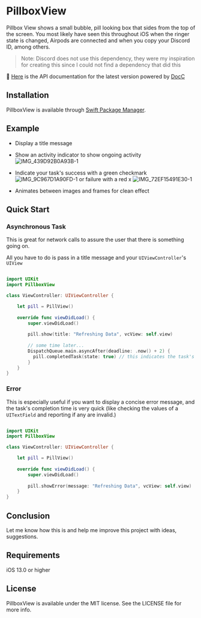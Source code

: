 # PillboxView

Pillbox View shows a small bubble, pill looking box that sides from the top of the screen. You most likely have seen this throughout iOS when the ringer state is changed, Airpods are connected and when you copy your Discord ID, among others. 

> Note: Discord does not use this dependency, they were my inspiration for creating this since I could not find a dependency that did this

📝 [Here](https://docs.awesomeplayer.tech/documentation/pillboxview) is the API documentation for the latest version powered by [DocC](https://developer.apple.com/documentation/docc)

## Installation

PillboxView is available through [Swift Package Manager](https://www.swift.org/package-manager).

## Example

- Display a title message
- Show an activity indicator to show ongoing activity ![IMG_439D92B0A93B-1](https://user-images.githubusercontent.com/70717139/147837941-3ebd4ed7-b547-4601-87f5-dec0c7d5f317.jpeg)

- Indicate your task's success with a green checkmark ![IMG_9C967D1A90FD-1](https://user-images.githubusercontent.com/70717139/147837835-c8090601-8134-42eb-acd3-463968d7a4d1.jpeg) 
 or failure with a red x ![IMG_72EF15491E30-1](https://user-images.githubusercontent.com/70717139/147837825-ce3c8894-f68c-4a08-94a8-38f3d5586fea.jpeg)
- Animates between images and frames for clean effect

## Quick Start

### Asynchronous Task

This is great for network calls to assure the user that there is something going on.

All you have to do is pass in a title message and your `UIViewController`'s `UIView`

```swift

import UIKit
import PillboxView

class ViewController: UIViewController {

    let pill = PillView()
    
    override func viewDidLoad() {
        super.viewDidLoad()
        
        pill.show(title: "Refreshing Data", vcView: self.view)
        
        // some time later...
        DispatchQueue.main.asyncAfter(deadline: .now() + 2) {
          pill.completedTask(state: true) // this indicates the task's success
        }
    }
}

```

### Error

This is especially useful if you want to display a concise error message, and the task's completion time is very quick (like checking the values of a `UITextField` and reporting if any are invalid.) 

```swift

import UIKit
import PillboxView

class ViewController: UIViewController {

    let pill = PillView()
    
    override func viewDidLoad() {
        super.viewDidLoad()
        
        pill.showError(message: "Refreshing Data", vcView: self.view)
    }
}

```

## Conclusion

Let me know how this is and help me improve this project with ideas, suggestions.


## Requirements

iOS 13.0 or higher

## License

PillboxView is available under the MIT license. See the LICENSE file for more info.
